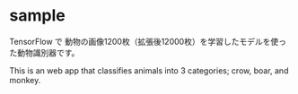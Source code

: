 # sample

TensorFlow で 動物の画像1200枚（拡張後12000枚）を学習したモデルを使った動物識別器です。

This is an web app that classifies animals into 3 categories; crow, boar, and monkey.

